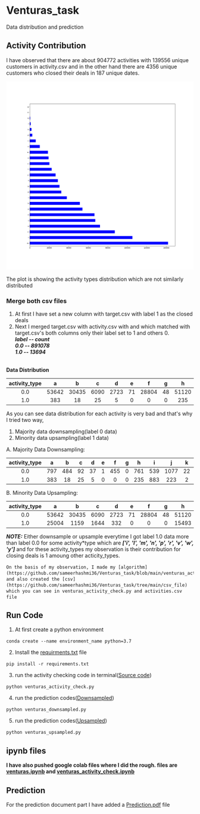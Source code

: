 # Venturas_task

Data distribution and prediction

## Activity Contribution

I have observed that there are about 904772 activities with 139556 unique customers in activity.csv and in the other hand there are 4356 unique customers who closed their deals in 187 unique dates.

![Screenshot1](./figures/activity_type_distributions.png)

The plot is showing the activity types distribution which are not similarly distributed

### Merge both csv files

1. At first I have set a new column with target.csv with label 1 as the closed deals
2. Next I merged target.csv with activity.csv with and which matched with target.csv's both columns only their label set to 1 and others 0.<br/>
   **_label -- count_**<br/>
   **_0.0 -- 891078_**<br/>
   **_1.0 -- 13694_**<br/><br/>

**Data Distribution**<br/>

| activity_type |   a   |   b   |  c   |  d   |  e  |   f   |  g  |   h   |   i   |   j   |  k   |   l    |   m    |   n   |   o   |   p   |  q  |  r   |   s   |   t   |   u   |   v   |   w   |   x   |   y   |
| :-----------: | :---: | :---: | :--: | :--: | :-: | :---: | :-: | :---: | :---: | :---: | :--: | :----: | :----: | :---: | :---: | :---: | :-: | :--: | :---: | :---: | :---: | :---: | :---: | :---: | :---: |
|      0.0      | 53642 | 30435 | 6090 | 2723 | 71  | 28804 | 48  | 51120 | 37175 | 66950 | 1889 | 101291 | 139151 | 64634 | 19231 | 31570 | 490 | 1012 | 10248 | 22278 | 71812 | 19592 | 18297 | 86787 | 25738 |
|      1.0      |  383  |  18   |  25  |  5   |  0  |   0   |  0  |  235  |  883  |  223  |  2   |  4016  |  2675  | 1735  |  87   |  748  |  0  |  20  |  65   |  197  |  258  |  519  |  394  |  423  |  783  |

As you can see data distribution for each activity is very bad
and that's why I tried two way,

1. Majority data downsampling(label 0 data)
2. Minority data upsampling(label 1 data)

A. Majority Data Downsampling:

| activity_type |  a  |  b  |  c  |  d  |  e  |  f  |  g  |  h  |  i  |  j   |  k  |  l   |  m   |  n   |  o  |  p  |  q  |  r  |  s  |  t  |  u   |  v  |  w  |  x   |  y  |
| :-----------: | :-: | :-: | :-: | :-: | :-: | :-: | :-: | :-: | :-: | :--: | :-: | :--: | :--: | :--: | :-: | :-: | :-: | :-: | :-: | :-: | :--: | :-: | :-: | :--: | :-: |
|      0.0      | 797 | 484 | 92  | 37  |  1  | 455 |  0  | 761 | 539 | 1077 | 22  | 1607 | 2129 | 1010 | 316 | 459 |  6  | 15  | 155 | 317 | 1140 | 285 | 268 | 1348 | 374 |
|      1.0      | 383 | 18  | 25  |  5  |  0  |  0  |  0  | 235 | 883 | 223  |  2  | 4016 | 2675 | 1735 | 87  | 748 |  0  | 20  | 65  | 197 | 258  | 519 | 394 | 423  | 783 |

B. Minority Data Upsampling:

| activity_type |   a   |   b   |  c   |  d   |  e  |   f   |  g  |   h   |   i   |   j   |  k   |   l    |   m    |   n    |   o   |   p   |  q  |  r   |   s   |   t   |   u   |   v   |   w   |   x   |   y   |
| :-----------: | :---: | :---: | :--: | :--: | :-: | :---: | :-: | :---: | :---: | :---: | :--: | :----: | :----: | :----: | :---: | :---: | :-: | :--: | :---: | :---: | :---: | :---: | :---: | :---: | :---: |
|      0.0      | 53642 | 30435 | 6090 | 2723 | 71  | 28804 | 48  | 51120 | 37175 | 66950 | 1889 | 101291 | 139151 | 64634  | 19231 | 31570 | 490 | 1012 | 10248 | 22278 | 71812 | 19592 | 18297 | 86787 | 25738 |
|      1.0      | 25004 | 1159  | 1644 | 332  |  0  |   0   |  0  | 15493 | 57750 | 14370 | 127  | 261384 | 173931 | 112817 | 5603  | 48696 |  0  | 1321 | 4206  | 12989 | 16826 | 33734 | 25298 | 27560 | 50834 |

**_NOTE:_** Either downsample or upsample everytime I got label 1.0 data more than label 0.0 for some activity\*type which are **_['i', 'l', 'm', 'n', 'p', 'r', 'v', 'w', 'y']_** and for these activity_types my observation is their contribution for closing deals is 1 amoung other acticity_types.

```
On the basis of my observation, I made my [algorithm](https://github.com/sameerhashmi36/Venturas_task/blob/main/venturas_activity_check.py) and also created the [csv](https://github.com/sameerhashmi36/Venturas_task/tree/main/csv_file) which you can see in venturas_activity_check.py and activities.csv file
```

## Run Code

1. At first create a python environment

```
conda create --name environment_name python=3.7
```

2. Install the [requirments.txt](https://github.com/sameerhashmi36/Venturas_task/blob/assignment/requirements.txt) file

```
pip install -r requirements.txt
```

3. run the activity checking code in terminal([Source code](https://github.com/sameerhashmi36/Venturas_task/blob/assignment/venturas_activity_check.py))

```
python venturas_activity_check.py
```

4. run the prediction codes([Downsampled](https://github.com/sameerhashmi36/Venturas_task/blob/assignment/venturas_downsampled.py))

```
python venturas_downsampled.py
```

5. run the prediction codes([Upsampled](https://github.com/sameerhashmi36/Venturas_task/blob/assignment/venturas_upsampled.py))

```
python venturas_upsampled.py
```

## ipynb files

**I have also pushed google colab files where I did the rough. files are [venturas.ipynb](https://github.com/sameerhashmi36/Venturas_task/blob/assignment/venturas.ipynb) and [venturas_activity_check.ipynb](https://github.com/sameerhashmi36/Venturas_task/blob/assignment/venturas_activity_check.ipynb)**

## Prediction

For the prediction document part I have added a [Prediction.pdf](https://github.com/sameerhashmi36/Venturas_task/blob/assignment/Prediction.pdf) file
